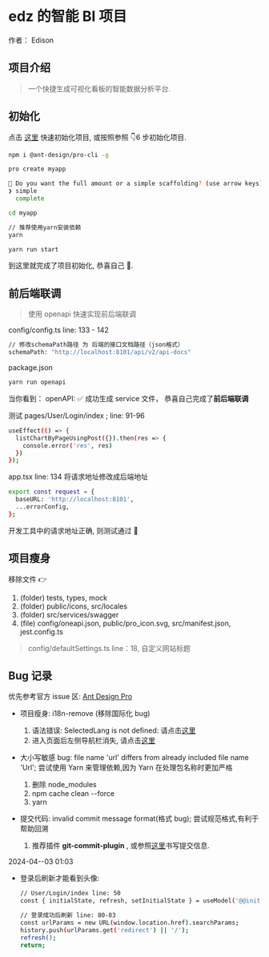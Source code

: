# edz 的智能 BI 项目

作者： Edison

## 项目介绍

> 一个快捷生成可视化看板的智能数据分析平台.

## 初始化

点击 [这里](https://pro.ant.design/docs/getting-started) 快速初始化项目, 或按照参照 👇6 步初始化项目.

```bash
npm i @ant-design/pro-cli -g

pro create myapp

🚀 Do you want the full amount or a simple scaffolding? (use arrow keys)
❯ simple
  complete

cd myapp

// 推荐使用yarn安装依赖
yarn

yarn run start
```

到这里就完成了项目初始化, 恭喜自己 🎉.

## 前后端联调

> 使用 openapi 快速实现前后端联调

config/config.ts line: 133 - 142

```bash
// 修改schemaPath路径 为 后端的接口文档路径（json格式）
schemaPath: "http://localhost:8101/api/v2/api-docs"
```

package.json

```bash
yarn run openapi
```

当你看到： openAPI: ✅ 成功生成 service 文件， 恭喜自己完成了**前后端联调**

测试 pages/User/Login/index ; line: 91-96

```bash
useEffect(() => {
  listChartByPageUsingPost({}).then(res => {
    console.error('res', res)
  })
});
```

app.tsx line: 134 将请求地址修改成后端地址

```bash
export const request = {
  baseURL: 'http://localhost:8101',
  ...errorConfig,
};
```

开发工具中的请求地址正确, 则测试通过 🎉

## 项目瘦身

移除文件 👉

1. (folder) tests, types, mock
2. (folder) public/icons, src/locales
3. (folder) src/services/swagger
4. (file) config/oneapi.json, public/pro_icon.svg, src/manifest.json, jest.config.ts

> config/defaultSettings.ts line：18, 自定义网站标题

## Bug 记录

优先参考官方 issue 区: [Ant Design Pro](https://github.com/ant-design/ant-design-pro/issues)

- 项目瘦身: i18n-remove (移除国际化 bug)

  1. 语法错误: SelectedLang is not defined: 请点击[这里](https://github.com/ant-design/ant-design-pro/issues/11034)
  2. 进入页面后左侧导航栏消失, 请点击[这里](https://github.com/ant-design/ant-design-pro/issues/10602)

- 大小写敏感 bug: file name 'url' differs from already included file name 'Url'; 尝试使用 Yarn 来管理依赖,因为 Yarn 在处理包名称时更加严格

  1. 删除 node_modules
  2. npm cache clean --force
  3. yarn

- 提交代码: invalid commit message format(格式 bug); 尝试规范格式,有利于帮助回溯
  1. 推荐插件 **git-commit-plugin** , 或参照[这里](https://github.com/vuejs/core/blob/main/.github/commit-convention.md)书写提交信息.

2024-04--03 01:03

- 登录后刷新才能看到头像:

  ```bash
  // User/Login/index line: 50
  const { initialState, refresh, setInitialState } = useModel('@@initialState');

  // 登录成功后刷新 line: 80-83
  const urlParams = new URL(window.location.href).searchParams;
  history.push(urlParams.get('redirect') || '/');
  refresh();
  return;
  ```
